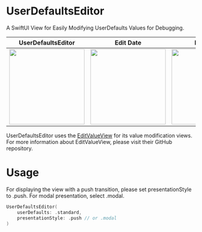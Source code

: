 # UserDefaultsEditor
A SwiftUI View for Easily Modifying UserDefaults Values for Debugging.

| UserDefaultsEditor | Edit Date | Edit Array |
| ---- | ---- | ---- |
| <img src="https://github.com/Ryu0118/UserDefaultsEditor/assets/87907656/50d7fa56-016a-4bf8-b3f6-6fcfa195f39d" width="200"> | <img src="https://github.com/Ryu0118/UserDefaultsEditor/assets/87907656/8a9bf629-d64c-43bf-8b28-4d0c6f26a72b" width="200"> | <img src="https://github.com/Ryu0118/UserDefaultsEditor/assets/87907656/a27cf31d-7b0e-4275-93cf-ddd7e8441eae" width="200"> |

UserDefaultsEditor uses the [EditValueView](https://github.com/p-x9/EditValueView) for its value modification views. For more information about EditValueView, please visit their GitHub repository.

# Usage
For displaying the view with a push transition, please set presentationStyle to .push. For modal presentation, select .modal.

```Swift
UserDefaultsEditor(
    userDefaults: .standard,
    presentationStyle: .push // or .modal
)
```
